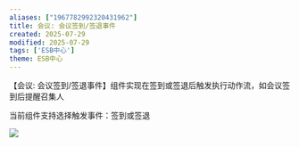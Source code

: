 ```yaml
---
aliases: ["1967782992320431962"]
title: 会议: 会议签到/签退事件
created: 2025-07-29
modified: 2025-07-29
tags: ['ESB中心']
theme: ESB中心
---
```


【会议: 会议签到/签退事件】组件实现在签到或签退后触发执行动作流，如会议签到后提醒召集人

当前组件支持选择触发事件：签到或签退

![](https://myhelpdoc.oss-cn-heyuan.aliyuncs.com/mdimages/fd1b16a2fc21fc96b4250b0d7d89fc1c.jpg)